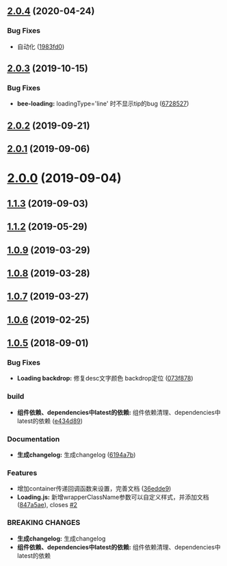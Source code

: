 ## [2.0.4](https://github.com/tinper-bee/bee-loading/compare/v2.0.3...v2.0.4) (2020-04-24)


### Bug Fixes

* 自动化 ([1983fd0](https://github.com/tinper-bee/bee-loading/commit/1983fd0aaadfcfeaeeb4f88fecac709449fab1c1))



<a name="2.0.3"></a>
## [2.0.3](https://github.com/tinper-bee/bee-loading/compare/v2.0.2...v2.0.3) (2019-10-15)


### Bug Fixes

* **bee-loading:** loadingType='line' 时不显示tip的bug ([6728527](https://github.com/tinper-bee/bee-loading/commit/6728527))



<a name="2.0.2"></a>
## [2.0.2](https://github.com/tinper-bee/bee-loading/compare/v2.0.1...v2.0.2) (2019-09-21)



<a name="2.0.1"></a>
## [2.0.1](https://github.com/tinper-bee/bee-loading/compare/v2.0.0...v2.0.1) (2019-09-06)



<a name="2.0.0"></a>
# [2.0.0](https://github.com/tinper-bee/bee-loading/compare/v1.1.3...v2.0.0) (2019-09-04)



<a name="1.1.3"></a>
## [1.1.3](https://github.com/tinper-bee/bee-loading/compare/v1.1.2...v1.1.3) (2019-09-03)



<a name="1.1.2"></a>
## [1.1.2](https://github.com/tinper-bee/bee-loading/compare/v1.0.9...v1.1.2) (2019-05-29)



<a name="1.0.9"></a>
## [1.0.9](https://github.com/tinper-bee/bee-loading/compare/v1.0.8...v1.0.9) (2019-03-29)



<a name="1.0.8"></a>
## [1.0.8](https://github.com/tinper-bee/bee-loading/compare/v1.0.7...v1.0.8) (2019-03-28)



<a name="1.0.7"></a>
## [1.0.7](https://github.com/tinper-bee/bee-loading/compare/v1.0.6...v1.0.7) (2019-03-27)



<a name="1.0.6"></a>
## [1.0.6](https://github.com/tinper-bee/bee-loading/compare/v1.0.5...v1.0.6) (2019-02-25)



<a name="1.0.5"></a>
## [1.0.5](https://github.com/tinper-bee/bee-loading/compare/073f878...v1.0.5) (2018-09-01)


### Bug Fixes

* **Loading backdrop:** 修复desc文字颜色 backdrop定位 ([073f878](https://github.com/tinper-bee/bee-loading/commit/073f878))


### build

* **组件依赖、dependencies中latest的依赖:** 组件依赖清理、dependencies中latest的依赖 ([e434d89](https://github.com/tinper-bee/bee-loading/commit/e434d89))


### Documentation

* **生成changelog:** 生成changelog ([6194a7b](https://github.com/tinper-bee/bee-loading/commit/6194a7b))


### Features

* 增加container传递回调函数来设置，完善文档 ([36edde9](https://github.com/tinper-bee/bee-loading/commit/36edde9))
* **Loading.js:** 新增wrapperClassName参数可以自定义样式，并添加文档 ([847a5ae](https://github.com/tinper-bee/bee-loading/commit/847a5ae)), closes [#2](https://github.com/tinper-bee/bee-loading/issues/2)


### BREAKING CHANGES

* **生成changelog:** 生成changelog
* **组件依赖、dependencies中latest的依赖:** 组件依赖清理、dependencies中latest的依赖




